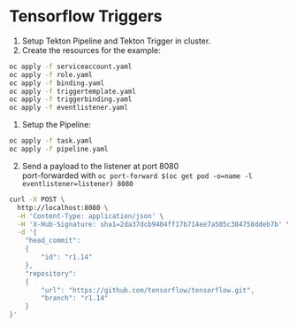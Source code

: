 # Tensorflow Triggers

1. Setup Tekton Pipeline and Tekton Trigger in cluster.
2. Create the resources for the example:

```bash
oc apply -f serviceaccount.yaml
oc apply -f role.yaml
oc apply -f binding.yaml
oc apply -f triggertemplate.yaml
oc apply -f triggerbinding.yaml
oc apply -f eventlistener.yaml
```

1. Setup the Pipeline:

  ```bash
  oc apply -f task.yaml
  oc apply -f pipeline.yaml
  ```

2. Send a payload to the listener at port 8080<br>
  port-forwarded with `oc port-forward $(oc get pod -o=name -l eventlistener=listener) 8080`

```bash
curl -X POST \
  http://localhost:8080 \
  -H 'Content-Type: application/json' \
  -H 'X-Hub-Signature: sha1=2da37dcb9404ff17b714ee7a505c384758ddeb7b' \
  -d '{
    "head_commit":
    {
        "id": "r1.14"
    },
    "repository":
    {
        "url": "https://github.com/tensorflow/tensorflow.git",
        "branch": "r1.14"
    }
}'
```
